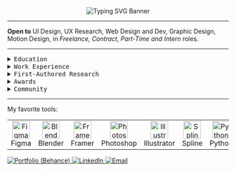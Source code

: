 <!-- Animated SVG Banner: UX + Data Science (Monospace Headings) -->

<div align="center">
  <!-- Greyscale, white, and black banner for UX + Data Science -->
  <img src="https://readme-typing-svg.demolab.com?font=JetBrains+Mono&pause=1000&color=000000,ffffff,888888&width=700&lines=[(UX)+%2B+(Data+Science)]+%3D+[Remarkable+Products];" alt="Typing SVG Banner" />
</div>

---

<b>Open to</b> UI Design, UX Research, Web Design and Dev, Graphic Design, Motion Design, in <i>Freelance, Contract, Part-Time and Intern</i> roles.

---

<details>
<summary><tt>Education</tt></summary>

<ul>
<li>MIT Institute of Design, Pune (B.Des in User Experience Design, 2023–2027)</li>
<li>IIT Madras (B.S in Data Science & Applications, 2024–2028) (Parallel Degree)</li>
<li>Polygon School Of Design (2022) | THiNC Institute of Design (2021)</li>
<li><b>Certificates</b>: 4/7 Courses of Google UX Design (Coursera, 2022) | Blender 3D and Substance Painter (Udemy, 2022) | Adobe Creative Suite (Colorcode, 2022) | Graphic Design (Kaarwan, 2022) | AutoCAD (ACADD, 2022)</li>
</ul>
</details>

<details>
<summary><tt>Work Experience</tt></summary>
<ul>
<li> - - - - - - - - - - -  4 years 7 months</li>
<div>
  <img src="https://uxwing.com/wp-content/themes/uxwing/download/brands-and-social-media/perplexity-ai-icon.png" width="18" style="vertical-align:middle;" alt="Perplexity" /> Perplexity - Growth Partner (2025 till Present)
</div>
<div>
  <img src="https://encrypted-tbn0.gstatic.com/images?q=tbn:ANd9GcSYH0t_lj5cLdc1TlmJVBBOPeXDHKGqaIK7nQ&s" width="18" style="vertical-align:middle;" alt="Wilson Wings" /> Wilson Wings - Founding UX Researcher of Travlo (2025)
</div>
<div>
  <img src="https://encrypted-tbn0.gstatic.com/images?q=tbn:ANd9GcTK0HLiffPw0HWJ0sR3bLLJNVfBFCnJXLjMOg&s" width="18" style="vertical-align:middle;" alt="XIRCLS" /> XIRCLS - B2B UX Design Intern (2024)
</div>
<div>
  <img src="https://pbs.twimg.com/profile_images/1441796976916393998/TJd7yOJD_400x400.jpg" width="18" style="vertical-align:middle;" alt="GreenBhumi" /> GreenBhumi - Co-head of Design (2024)
</div>
<div>
  <img src="https://media.licdn.com/dms/image/v2/D560BAQEMilR_wBRNpw/company-logo_100_100/company-logo_100_100/0/1666347917743/entitydesignstudio_logo?e=1760572800&v=beta&t=8nYbwgmT9sw15UQ_SW5KcI6DsvFeBu3c2TFupKwfg6Q" width="18" style="vertical-align:middle;" alt="Entity Design Studio" /> Entity Design Studio - Design Contractor (2020–2023)
</div>
</ul>
</details>

<details>
<summary><tt>First-Authored Research</tt></summary>

<ul>
<li>
  The Collaborative Interplay Between Data Science and UX Research (Nature, ICoRD'25 Full-Podium, IIT Hyderabad)
  <a href="https://link.springer.com/chapter/10.1007/978-981-96-5503-8_12"><b>[Access Paper]</b></a>
</li>
<li>
  On the Evolution of User Experience Design, with Artificial Intelligence and Machine Learning (Nature, ICoRD '25 Full-Podium, IIT Hyderabad)
  <a href="https://link.springer.com/chapter/10.1007/978-981-96-5503-8_20"><b>[Access Paper]</b></a>
</li>
<li>
  AI-Driven Design Future: Preparing the Design Learner in an Era of Artificial Intelligence (Nature, FDE'24, IIT Delhi)
  <a href="https://link.springer.com/chapter/10.1007/978-981-97-9210-8_34"><b>[Access Paper]</b></a>
</li>
<li>
  Beyond the Turing Test: Assessing the Authenticity of AI-Generated Qualitative Data in HCI (2025)
</li>
<li>
  How Hyper-Personalisation Shapes User Exposure to Diverse Content (Ongoing)
</li>
</ul>
</details>

<details>
<summary><tt>Awards</tt></summary>

<ul>
<li>Samsung Agentic AI Design Hackathon 1st Place (MIT ADT Pune, 2025)</li>
<li>Product Design 3rd place ArchCult (NIT Trichy, 2022)</li>
<li>District Finals Club Mathematica (NIT Calicut, 2019)</li>
<li>Digital Technologies Credit (UNSW Australia, 2015)</li>
<li>Computer Skills Distinction (UNSW Australia, 2013)</li>
</ul>
</details>

<details>
<summary><tt>Community</tt></summary>

<ul>
<li>Google Maps Local Guide (150K+ views, 75+ contributions)</li>
<li>Quora Contributor: 200+ answers, 600K+ views</li>
</ul>
</details>

---

My favorite tools:

<table>
  <tr>
    <td align="center"><img src="https://cdn.jsdelivr.net/gh/devicons/devicon/icons/figma/figma-original.svg" width="40" alt="Figma"/><br>Figma</td>
    <td align="center"><img src="https://cdn.jsdelivr.net/gh/devicons/devicon/icons/blender/blender-original.svg" width="40" alt="Blender"/><br>Blender</td>
    <td align="center"><img src="https://pbs.twimg.com/media/FuBpfeOaUAAOKsI.jpg" width="40" alt="Framer"/><br>Framer</td>
    <td align="center"><img src="https://upload.wikimedia.org/wikipedia/commons/thumb/a/af/Adobe_Photoshop_CC_icon.svg/500px-Adobe_Photoshop_CC_icon.svg.png" width="40" alt="Photoshop"/><br>Photoshop</td>
    <td align="center"><img src="https://upload.wikimedia.org/wikipedia/commons/thumb/f/fb/Adobe_Illustrator_CC_icon.svg/2101px-Adobe_Illustrator_CC_icon.svg.png" width="40" alt="Illustrator"/><br>Illustrator</td>
    <td align="center"><img src="https://spline.design/_next/image?url=%2F_next%2Fstatic%2Fmedia%2Fspline_logo.647803e0.png&w=128&q=75" width="40" alt="Spline"/><br>Spline</td>
    <td align="center"><img src="https://camo.githubusercontent.com/740b035ed7f2f9a189b337373e57b98f8c3d61d2fbbb7d7872a6563646a20abc/68747470733a2f2f74656368737461636b2d67656e657261746f722e76657263656c2e6170702f707974686f6e2d69636f6e2e737667" width="40" alt="Python"/><br>Python</td>
    <td align="center"><img src="https://cdn.jsdelivr.net/gh/devicons/devicon/icons/html5/html5-original.svg" width="40" alt="HTML5"/><br>HTML5</td>
    <td align="center"><img src="https://cdn.jsdelivr.net/gh/devicons/devicon/icons/css3/css3-original.svg" width="40" alt="CSS3"/><br>CSS3</td>
    <td align="center"><img src="https://camo.githubusercontent.com/9f44b299b7e1173e15c41a2bb04863ca5e78c81ab947283d3b6f6475871b8f60/68747470733a2f2f74656368737461636b2d67656e657261746f722e76657263656c2e6170702f6a732d69636f6e2e737667" width="40" alt="JavaScript"/><br>JavaScript</td>
    <td align="center"><img src="https://cdn.jsdelivr.net/gh/devicons/devicon/icons/vscode/vscode-original.svg" width="40" alt="VSCode"/><br>VSCode</td>
    <td align="center"><img src="https://cdn.jsdelivr.net/gh/devicons/devicon/icons/notion/notion-original.svg" width="40" alt="Notion"/><br>Notion</td>
    <td align="center"><img src="https://avatars.githubusercontent.com/u/21099005?s=280&v=4" width="40" alt="ProtoPie"/><br>ProtoPie</td>
    <td align="center"><img src="https://f.hellowork.com/bdmtools/2024/02/Logo-Jitter-150x150.png" width="40" alt="Jitter"/><br>Jitter</td>
    <td align="center"><img src="https://camo.githubusercontent.com/5f4b9172a9838699a85ea70bd685703967435a46a36adca723eba29b945e2ae8/68747470733a2f2f74656368737461636b2d67656e657261746f722e76657263656c2e6170702f6769746875622d69636f6e2e737667" width="40" alt="GitHub"/><br>GitHub</td>
    <td align="center"><img src="https://cdn.jsdelivr.net/gh/devicons/devicon/icons/androidstudio/androidstudio-original.svg" width="40" alt="AndroidIDE"/><br>AndroidIDE</td>
    <td align="center"><img src="https://cdn.jsdelivr.net/gh/devicons/devicon/icons/xcode/xcode-original.svg" width="40" alt="Xcode"/><br>Xcode</td>
    <td align="center"><img src="https://cdn.jsdelivr.net/gh/devicons/devicon/icons/slack/slack-original.svg" width="40" alt="Slack"/><br>Slack</td>
  </tr>
</table>


<a href="https://be.net/navaneethsankar">
  <img src="https://img.shields.io/badge/Portfolio-be.net/navaneethsankar-4FC3F7?logo=behance&logoColor=white" alt="Portfolio (Behance)" />
</a>
<a href="https://linkedin.com/in/navaneeth-sankar-k-p">
  <img src="https://img.shields.io/badge/LinkedIn-Navaneeth%20Sankar%20K.P-blue?logo=linkedin" alt="LinkedIn" />
</a>
<a href="mailto:nave.ethan1337@gmail.com">
  <img src="https://img.shields.io/badge/Email-nave.ethan1337%40gmail.com-154284?logo=data:image/svg+xml;base64,PHN2ZyBmaWxsPSJ3aGl0ZSIgdmlld0JveD0iMCAwIDI0IDI0IiB4bWxucz0iaHR0cDovL3d3dy53My5vcmcvMjAwMC9zdmciPjxnIGRhdGEtbmFtZT0iTGF5ZXIgMiI+PHJlY3Qgd2lkdGg9IjIwIiBoZWlnaHQ9IjE2IiB4PSIyIiB5PSI0IiByeD0iMyIgZmlsbD0ibm9uZSIgc3Ryb2tlPSJ3aGl0ZSIgc3Ryb2tlLXdpZHRoPSIyIi8+PHBhdGggZD0iTTQgOCAxMiAxNC44IDIgNiIvPjxwYXRoIGQ9Ik0yMCA4IDEyIDE0LjggMjIgNiIvPjxsaW5lIHgxPSI0IiB5MT0iOCIgeDI9IjIwIiB5Mj0iOCIgc3Ryb2tlPSJ3aGl0ZSIgc3Ryb2tlLXdpZHRoPSIyIi8+PC9nPjwvc3ZnPg==" alt="Email" />
</a>

